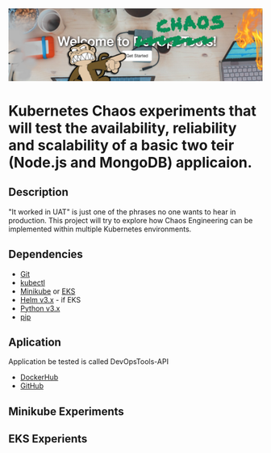 <img src="screenshoot.png" align="centre" />

# Kubernetes Chaos experiments that will test the availability, reliability and scalability of a basic two teir (Node.js and MongoDB) applicaion. 

## Description
"It worked in UAT" is just one of the phrases no one wants to hear in production. This project will try to explore how Chaos Engineering can be implemented within multiple Kubernetes environments.

## Dependencies
- [Git](https://git-scm.com/)
- [kubectl](https://kubernetes.io/docs/tasks/tools/install-kubectl/)
- [Minikube](https://kubernetes.io/docs/tasks/tools/install-minikube/) or [EKS](https://eksctl.io/)
- [Helm v3.x](https://helm.sh/docs/intro/install/) - if EKS
- [Python v3.x](https://www.python.org/downloads)
- [pip](https://pip.pypa.io/en/stable/installing)

## Aplication
Application be tested is called DevOpsTools-API
- [DockerHub](https://hub.docker.com/repository/docker/gashers82/devops-tools-api)
- [GitHub](https://github.com/GlenAshwood/DevOpsTools-API)

## Minikube Experiments

## EKS Experients


